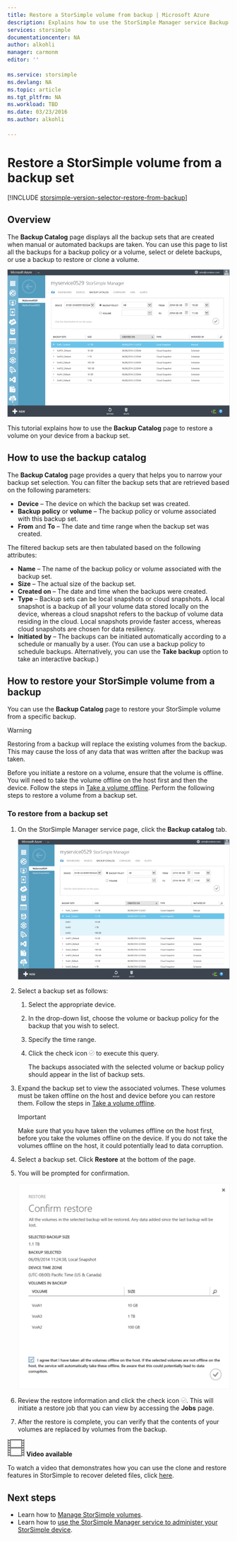 ```yaml
---
title: Restore a StorSimple volume from backup | Microsoft Azure
description: Explains how to use the StorSimple Manager service Backup Catalog page to restore a StorSimple volume from a backup set.
services: storsimple
documentationcenter: NA
author: alkohli
manager: carmonm
editor: ''

ms.service: storsimple
ms.devlang: NA
ms.topic: article
ms.tgt_pltfrm: NA
ms.workload: TBD
ms.date: 03/23/2016
ms.author: alkohli

---
```

# Restore a StorSimple volume from a backup set
[!INCLUDE [storsimple-version-selector-restore-from-backup](../../includes/storsimple-version-selector-restore-from-backup.md)]

## Overview
The **Backup Catalog** page displays all the backup sets that are created when manual or automated backups are taken. You can use this page to list all the backups for a backup policy or a volume, select or delete backups, or use a backup to restore or clone a volume.

 ![Backup Catalog page](./media/storsimple-restore-from-backup-set/HCS_BackupCatalog.png)

This tutorial explains how to use the **Backup Catalog** page to restore a volume on your device from a backup set.

## How to use the backup catalog
The **Backup Catalog** page provides a query that helps you to narrow your backup set selection. You can filter the backup sets that are retrieved based on the following parameters:

* **Device** – The device on which the backup set was created.
* **Backup policy** or **volume** – The backup policy or volume associated with this backup set.
* **From** and **To** – The date and time range when the backup set was created.

The filtered backup sets are then tabulated based on the following attributes:

* **Name** – The name of the backup policy or volume associated with the backup set.
* **Size** – The actual size of the backup set.
* **Created on** – The date and time when the backups were created. 
* **Type** – Backup sets can be local snapshots or cloud snapshots. A local snapshot is a backup of all your volume data stored locally on the device, whereas a cloud snapshot refers to the backup of volume data residing in the cloud. Local snapshots provide faster access, whereas cloud snapshots are chosen for data resiliency.
* **Initiated by** – The backups can be initiated automatically according to a schedule or manually by a user. (You can use a backup policy to schedule backups. Alternatively, you can use the **Take backup** option to take an interactive backup.)

## How to restore your StorSimple volume from a backup
You can use the **Backup Catalog** page to restore your StorSimple volume from a specific backup. 

> [!WARNING]
> Restoring from a backup will replace the existing volumes from the backup. This may cause the loss of any data that was written after the backup was taken.
> 
> 

Before you initiate a restore on a volume, ensure that the volume is offline. You will need to take the volume offline on the host first and then the device. Follow the steps in [Take a volume offline](storsimple-manage-volumes.md#take-a-volume-offline). Perform the following steps to restore a volume from a backup set.

### To restore from a backup set
1. On the StorSimple Manager service page, click the **Backup catalog** tab.
   
    ![Backup catalog](./media/storsimple-restore-from-backup-set/HCS_Restore.png)
2. Select a backup set as follows:
   
   1. Select the appropriate device.
   2. In the drop-down list, choose the volume or backup policy for the backup that you wish to select.
   3. Specify the time range.
   4. Click the check icon ![check icon](./media/storsimple-restore-from-backup-set/HCS_CheckIcon.png) to execute this query.
      
      The backups associated with the selected volume or backup policy should appear in the list of backup sets.
3. Expand the backup set to view the associated volumes. These volumes must be taken offline on the host and device before you can restore them. Follow the steps in [Take a volume offline](storsimple-manage-volumes.md#take-a-volume-offline).
   
   > [!IMPORTANT]
   > Make sure that you have taken the volumes offline on the host first, before you take the volumes offline on the device. If you do not take the volumes offline on the host, it could potentially lead to data corruption.
   > 
4. Select a backup set. Click **Restore** at the bottom of the page.
5. You will be prompted for confirmation. 
   
    ![Confirmation page](./media/storsimple-restore-from-backup-set/HCS_ConfirmRestore.png)
6. Review the restore information and click the check icon ![check icon](./media/storsimple-restore-from-backup-set/HCS_CheckIcon.png). This will initiate a restore job that you can view by accessing the **Jobs** page. 
7. After the restore is complete, you can verify that the contents of your volumes are replaced by volumes from the backup.

![Video available](./media/storsimple-restore-from-backup-set/Video_icon.png) **Video available**

To watch a video that demonstrates how you can use the clone and restore features in StorSimple to recover deleted files, click [here](https://azure.microsoft.com/documentation/videos/storsimple-recover-deleted-files-with-storsimple/).

## Next steps
* Learn how to [Manage StorSimple volumes](storsimple-manage-volumes.md).
* Learn how to [use the StorSimple Manager service to administer your StorSimple device](storsimple-manager-service-administration.md).

